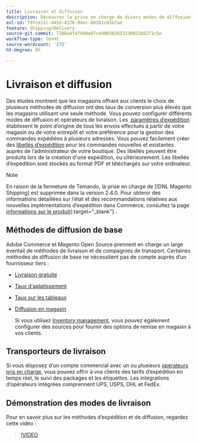 ```yaml
---
title: Livraison et diffusion
description: Découvrez la prise en charge de divers modes de diffusion et opérateurs de livraison que vous pouvez proposer à vos clients.
exl-id: 79fce11c-d45d-4176-94ac-80261c65b7ad
feature: Shipping/Delivery
source-git-commit: 7288a4f47940e07c4d083826532308228d271c5e
workflow-type: tm+mt
source-wordcount: '272'
ht-degree: 0%

---
```


# Livraison et diffusion

Des études montrent que les magasins offrant aux clients le choix de plusieurs méthodes de diffusion ont des taux de conversion plus élevés que les magasins utilisant une seule méthode. Vous pouvez configurer différents modes de diffusion et opérateurs de livraison. Les [&#x200B; paramètres d’expédition](shipping-settings.md) établissent le point d’origine de tous les envois effectués à partir de votre magasin ou de votre entrepôt et votre préférence pour la gestion des commandes expédiées à plusieurs adresses. Vous pouvez facilement créer des [libellés d’expédition](shipping-labels.md) pour les commandes nouvelles et existantes auprès de l’administrateur de votre boutique. Des libellés peuvent être produits lors de la création d&#39;une expédition, ou ultérieurement. Les libellés d’expédition sont stockés au format PDF et téléchargés sur votre ordinateur.

>[!NOTE]
>
>En raison de la fermeture de Temando, la prise en charge de [!DNL Magento Shipping] est supprimée dans la version 2.4.0. Pour obtenir des informations détaillées sur l’état et des recommandations relatives aux nouvelles implémentations d’expédition dans Commerce, consultez la page [informations sur le produit](https://business.adobe.com/products/magento/shipping.html){:target="_blank"} .

## Méthodes de diffusion de base

Adobe Commerce et Magento Open Source prennent en charge un large éventail de méthodes de livraison et de compagnies de transport. Certaines méthodes de diffusion de base ne nécessitent pas de compte auprès d’un fournisseur tiers :

* [Livraison gratuite](shipping-free.md)

* [Taux d&#39;aplatissement](shipping-flat-rate.md)

* [Taux sur les tableaux](shipping-table-rate.md)

* [Diffusion en magasin](shipping-in-store-delivery.md)

  Si vous utilisez [Inventory management](../inventory-management/introduction.md), vous pouvez également configurer des sources pour fournir des options de remise en magasin à vos clients.

## Transporteurs de livraison

Si vous disposez d’un compte commercial avec un ou plusieurs [opérateurs pris en charge](carriers.md), vous pouvez offrir à vos clients des tarifs d’expédition en temps réel, le suivi des packages et les étiquettes. Les intégrations d’opérateurs intégrées comprennent UPS, USPS, DHL et FedEx.

## Démonstration des modes de livraison

Pour en savoir plus sur les méthodes d’expédition et de diffusion, regardez cette vidéo :

>[!VIDEO](https://video.tv.adobe.com/v/3410206/?quality=12&learn=on&captions=fre_fr)
